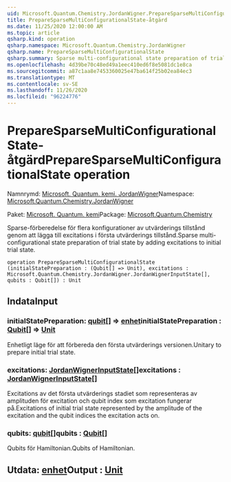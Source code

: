 ```yaml
---
uid: Microsoft.Quantum.Chemistry.JordanWigner.PrepareSparseMultiConfigurationalState
title: PrepareSparseMultiConfigurationalState-åtgärd
ms.date: 11/25/2020 12:00:00 AM
ms.topic: article
qsharp.kind: operation
qsharp.namespace: Microsoft.Quantum.Chemistry.JordanWigner
qsharp.name: PrepareSparseMultiConfigurationalState
qsharp.summary: Sparse multi-configurational state preparation of trial state by adding excitations to initial trial state.
ms.openlocfilehash: 4d39be70c48ed49a1eec410ed6f8e5081dc1e8ca
ms.sourcegitcommit: a87c1aa8e7453360025e47ba614f25b02ea84ec3
ms.translationtype: MT
ms.contentlocale: sv-SE
ms.lasthandoff: 11/26/2020
ms.locfileid: "96224776"
---
```

# <a name="preparesparsemulticonfigurationalstate-operation"></a><span data-ttu-id="07e08-102">PrepareSparseMultiConfigurationalState-åtgärd</span><span class="sxs-lookup"><span data-stu-id="07e08-102">PrepareSparseMultiConfigurationalState operation</span></span>

<span data-ttu-id="07e08-103">Namnrymd: [Microsoft. Quantum. kemi. JordanWigner](xref:Microsoft.Quantum.Chemistry.JordanWigner)</span><span class="sxs-lookup"><span data-stu-id="07e08-103">Namespace: [Microsoft.Quantum.Chemistry.JordanWigner](xref:Microsoft.Quantum.Chemistry.JordanWigner)</span></span>

<span data-ttu-id="07e08-104">Paket: [Microsoft. Quantum. kemi](https://nuget.org/packages/Microsoft.Quantum.Chemistry)</span><span class="sxs-lookup"><span data-stu-id="07e08-104">Package: [Microsoft.Quantum.Chemistry](https://nuget.org/packages/Microsoft.Quantum.Chemistry)</span></span>


<span data-ttu-id="07e08-105">Sparse-förberedelse för flera konfigurationer av utvärderings tillstånd genom att lägga till excitations i första utvärderings tillstånd.</span><span class="sxs-lookup"><span data-stu-id="07e08-105">Sparse multi-configurational state preparation of trial state by adding excitations to initial trial state.</span></span>

```qsharp
operation PrepareSparseMultiConfigurationalState (initialStatePreparation : (Qubit[] => Unit), excitations : Microsoft.Quantum.Chemistry.JordanWigner.JordanWignerInputState[], qubits : Qubit[]) : Unit
```


## <a name="input"></a><span data-ttu-id="07e08-106">Indata</span><span class="sxs-lookup"><span data-stu-id="07e08-106">Input</span></span>

### <a name="initialstatepreparation--qubit--unit"></a><span data-ttu-id="07e08-107">initialStatePreparation: [qubit](xref:microsoft.quantum.lang-ref.qubit)[] => [enhet](xref:microsoft.quantum.lang-ref.unit)</span><span class="sxs-lookup"><span data-stu-id="07e08-107">initialStatePreparation : [Qubit](xref:microsoft.quantum.lang-ref.qubit)[] => [Unit](xref:microsoft.quantum.lang-ref.unit)</span></span> 

<span data-ttu-id="07e08-108">Enhetligt läge för att förbereda den första utvärderings versionen.</span><span class="sxs-lookup"><span data-stu-id="07e08-108">Unitary to prepare initial trial state.</span></span>


### <a name="excitations--jordanwignerinputstate"></a><span data-ttu-id="07e08-109">excitations: [JordanWignerInputState](xref:Microsoft.Quantum.Chemistry.JordanWigner.JordanWignerInputState)[]</span><span class="sxs-lookup"><span data-stu-id="07e08-109">excitations : [JordanWignerInputState](xref:Microsoft.Quantum.Chemistry.JordanWigner.JordanWignerInputState)[]</span></span>

<span data-ttu-id="07e08-110">Excitations av det första utvärderings stadiet som representeras av amplituden för excitation och qubit index som excitation fungerar på.</span><span class="sxs-lookup"><span data-stu-id="07e08-110">Excitations of initial trial state represented by the amplitude of the excitation and the qubit indices the excitation acts on.</span></span>


### <a name="qubits--qubit"></a><span data-ttu-id="07e08-111">qubits: [qubit](xref:microsoft.quantum.lang-ref.qubit)[]</span><span class="sxs-lookup"><span data-stu-id="07e08-111">qubits : [Qubit](xref:microsoft.quantum.lang-ref.qubit)[]</span></span>

<span data-ttu-id="07e08-112">Qubits för Hamiltonian.</span><span class="sxs-lookup"><span data-stu-id="07e08-112">Qubits of Hamiltonian.</span></span>



## <a name="output--unit"></a><span data-ttu-id="07e08-113">Utdata: [enhet](xref:microsoft.quantum.lang-ref.unit)</span><span class="sxs-lookup"><span data-stu-id="07e08-113">Output : [Unit](xref:microsoft.quantum.lang-ref.unit)</span></span>

